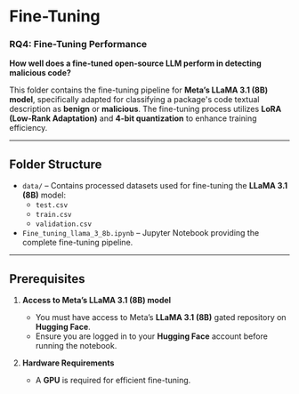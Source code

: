 # Fine-Tuning

### RQ4: Fine-Tuning Performance  
**How well does a fine-tuned open-source LLM perform in detecting malicious code?**

This folder contains the fine-tuning pipeline for **Meta’s LLaMA 3.1 (8B) model**, specifically adapted for classifying a package's code textual description as **benign** or **malicious**. The fine-tuning process utilizes **LoRA (Low-Rank Adaptation)** and **4-bit quantization** to enhance training efficiency.

---

## Folder Structure

- `data/` – Contains processed datasets used for fine-tuning the **LLaMA 3.1 (8B)** model:
  - `test.csv`
  - `train.csv`
  - `validation.csv`
- `Fine_tuning_llama_3_8b.ipynb` – Jupyter Notebook providing the complete fine-tuning pipeline.

---

## Prerequisites

1. **Access to Meta’s LLaMA 3.1 (8B) model**  
   - You must have access to Meta’s **LLaMA 3.1 (8B)** gated repository on **Hugging Face**.
   - Ensure you are logged in to your **Hugging Face** account before running the notebook.

2. **Hardware Requirements**
   - A **GPU** is required for efficient fine-tuning.

